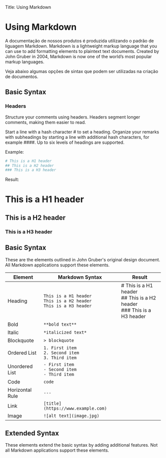 Title: Using Markdown

# Using Markdown

A documentação de nossos produtos é produzida utilizando o padrão de liguagem Markdown. Markdown is a lightweight markup language that you can use to add formatting elements to plaintext text documents. Created by John Gruber in 2004, Markdown is now one of the world’s most popular markup languages.

Veja abaixo algumas opções de sintax que podem ser utilizadas na criação de documentos.

## Basic Syntax

### Headers
Structure your comments using headers. Headers segment longer comments, making them easier to read.

Start a line with a hash character # to set a heading. Organize your remarks with subheadings by starting a line with additional hash characters, for example ####. Up to six levels of headings are supported.

Example:

```sh
# This is a H1 header
## This is a H2 header
### This is a H3 header
```

Result:

# This is a H1 header
## This is a H2 header
### This is a H3 header

## Basic Syntax

These are the elements outlined in John Gruber's original design document. All Markdown applications support these elements.

| Element | Markdown Syntax | Result |
|---------|-----------------| ---- |
| Heading | `This is a H1 header` <br/> `This is a H2 header` <br/> `This is a H3 header` |# This is a H1 header <br/> ## This is a H2 header <br/> ### This is a H3 header |
| Bold | `**bold text**`| |
|Italic	| `*italicized text*` | |
|Blockquote	| `> blockquote` | |
|Ordered List |	`1. First item` <br/> `2. Second item` <br/> `3. Third item` | |
|Unordered List	| `- First item` <br/> `- Second item` <br/> `- Third item` | |
| Code | `code` | |
| Horizontal Rule | ``---`` | |
| Link | `[title](https://www.example.com)`| |
| Image | `![alt text](image.jpg)` | |


## Extended Syntax

These elements extend the basic syntax by adding additional features. Not all Markdown applications support these elements.

